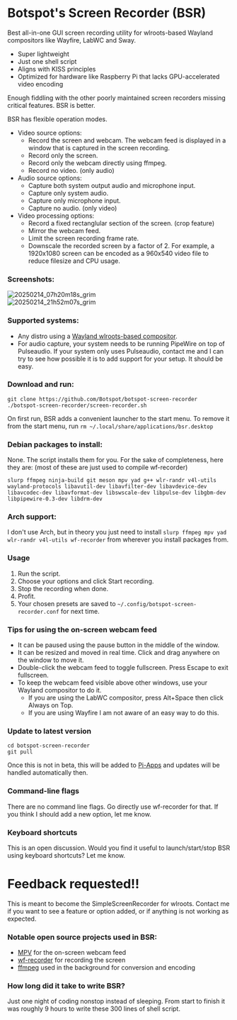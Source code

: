 # Botspot's Screen Recorder (BSR)
Best all-in-one GUI screen recording utility for wlroots-based Wayland compositors like Wayfire, LabWC and Sway.
- Super lightweight
- Just one shell script
- Aligns with KISS principles
- Optimized for hardware like Raspberry Pi that lacks GPU-accelerated video encoding

Enough fiddling with the other poorly maintained screen recorders missing critical features. BSR is better.  

BSR has flexible operation modes.
- Video source options:
  - Record the screen and webcam. The webcam feed is displayed in a window that is captured in the screen recording.
  - Record only the screen.
  - Record only the webcam directly using ffmpeg.
  - Record no video. (only audio)
- Audio source options:
  - Capture both system output audio and microphone input.
  - Capture only system audio.
  - Capture only microphone input.
  - Capture no audio. (only video)
- Video processing options:
  - Record a fixed rectanglular section of the screen. (crop feature)
  - Mirror the webcam feed.
  - Limit the screen recording frame rate.
  - Downscale the recorded screen by a factor of 2. For example, a 1920x1080 screen can be encoded as a 960x540 video file to reduce filesize and CPU usage.

### Screenshots:
![20250214_07h20m18s_grim](https://github.com/user-attachments/assets/13bd37ee-caf4-41cd-b6da-44ac329c73e6)  
![20250214_21h52m07s_grim](https://github.com/user-attachments/assets/98e93cd5-e1d2-4b29-a862-587b6f10ac77)


### Supported systems:
- Any distro using a [Wayland wlroots-based compositor](https://github.com/solarkraft/awesome-wlroots?tab=readme-ov-file#compositors).
- For audio capture, your system needs to be running PipeWire on top of Pulseaudio. If your system only uses Pulseaudio, contact me and I can try to see how possible it is to add support for your setup. It should be easy.

### Download and run:
```
git clone https://github.com/Botspot/botspot-screen-recorder
./botspot-screen-recorder/screen-recorder.sh
```
On first run, BSR adds a convenient launcher to the start menu. To remove it from the start menu, run `rm ~/.local/share/applications/bsr.desktop`

### Debian packages to install:
None. The script installs them for you. For the sake of completeness, here they are: (most of these are just used to compile wf-recorder)
```
slurp ffmpeg ninja-build git meson mpv yad g++ wlr-randr v4l-utils wayland-protocols libavutil-dev libavfilter-dev libavdevice-dev libavcodec-dev libavformat-dev libswscale-dev libpulse-dev libgbm-dev libpipewire-0.3-dev libdrm-dev
```
### Arch support:
I don't use Arch, but in theory you just need to install `slurp ffmpeg mpv yad wlr-randr v4l-utils wf-recorder` from wherever you install packages from.

### Usage
1. Run the script.
2. Choose your options and click Start recording.
3. Stop the recording when done.
4. Profit.
5. Your chosen presets are saved to `~/.config/botspot-screen-recorder.conf` for next time.

### Tips for using the on-screen webcam feed
- It can be paused using the pause button in the middle of the window.
- It can be resized and moved in real time. Click and drag anywhere on the window to move it.
- Double-click the webcam feed to toggle fullscreen. Press Escape to exit fullscreen.
- To keep the webcam feed visible above other windows, use your Wayland compositor to do it.
  - If you are using the LabWC compositor, press Alt+Space then click Always on Top.
  - If you are using Wayfire I am not aware of an easy way to do this.

### Update to latest version
```
cd botspot-screen-recorder
git pull
```
Once this is not in beta, this will be added to [Pi-Apps](https://github.com/Botspot/pi-apps) and updates will be handled automatically then.

### Command-line flags
There are no command line flags. Go directly use wf-recorder for that. If you think I should add a new option, let me know.

### Keyboard shortcuts
This is an open discussion. Would you find it useful to launch/start/stop BSR using keyboard shortcuts? Let me know.

# Feedback requested!!
This is meant to become the SimpleScreenRecorder for wlroots. Contact me if you want to see a feature or option added, or if anything is not working as expected.

### Notable open source projects used in BSR:
- [MPV](https://github.com/mpv-player/mpv) for the on-screen webcam feed
- [wf-recorder](https://github.com/ammen99/wf-recorder) for recording the screen
- [ffmpeg](https://ffmpeg.org/) used in the background for conversion and encoding

### How long did it take to write BSR?
Just one night of coding nonstop instead of sleeping. From start to finish it was roughly 9 hours to write these 300 lines of shell script.
